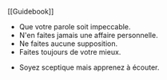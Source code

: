[[Guidebook]]

- Que votre parole soit impeccable.
- N'en faites jamais une affaire personnelle.
- Ne faites aucune supposition.
- Faites toujours de votre mieux.
+ Soyez sceptique mais apprenez à écouter.